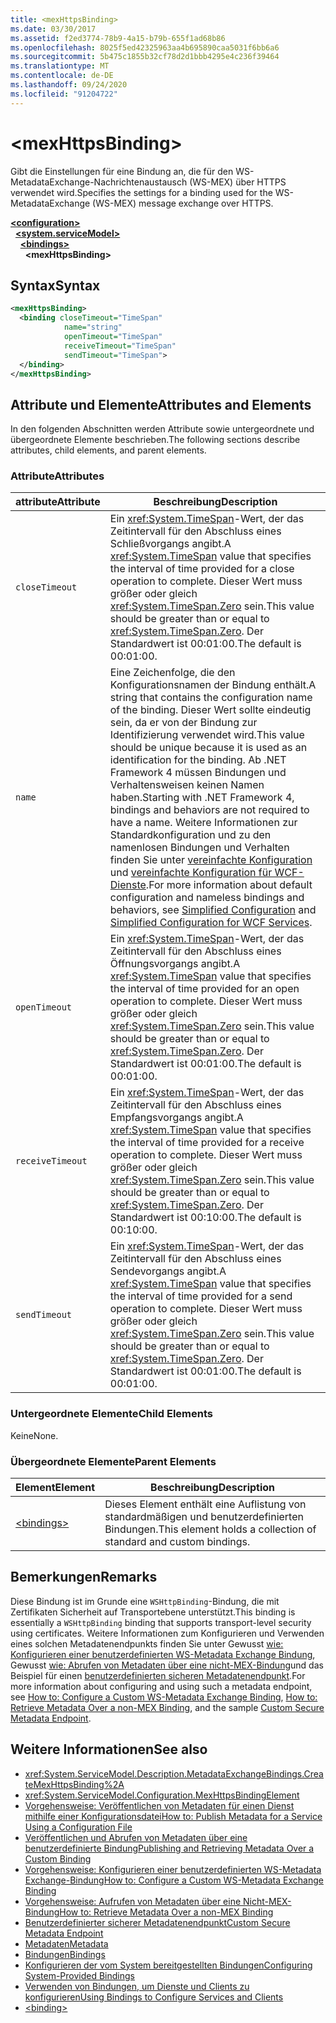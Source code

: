 ```yaml
---
title: <mexHttpsBinding>
ms.date: 03/30/2017
ms.assetid: f2ed3774-78b9-4a15-b79b-655f1ad68b86
ms.openlocfilehash: 8025f5ed42325963aa4b695890caa5031f6bb6a6
ms.sourcegitcommit: 5b475c1855b32cf78d2d1bbb4295e4c236f39464
ms.translationtype: MT
ms.contentlocale: de-DE
ms.lasthandoff: 09/24/2020
ms.locfileid: "91204722"
---
```

# \<mexHttpsBinding>

<span data-ttu-id="efbe6-101">Gibt die Einstellungen für eine Bindung an, die für den WS-MetadataExchange-Nachrichtenaustausch (WS-MEX) über HTTPS verwendet wird.</span><span class="sxs-lookup"><span data-stu-id="efbe6-101">Specifies the settings for a binding used for the WS-MetadataExchange (WS-MEX) message exchange over HTTPS.</span></span>  
  
[**\<configuration>**](../configuration-element.md)\
&nbsp;&nbsp;[**\<system.serviceModel>**](system-servicemodel.md)\
&nbsp;&nbsp;&nbsp;&nbsp;[**\<bindings>**](bindings.md)\
&nbsp;&nbsp;&nbsp;&nbsp;&nbsp;&nbsp;**\<mexHttpsBinding>**  
  
## <a name="syntax"></a><span data-ttu-id="efbe6-102">Syntax</span><span class="sxs-lookup"><span data-stu-id="efbe6-102">Syntax</span></span>  
  
```xml  
<mexHttpsBinding>
  <binding closeTimeout="TimeSpan"
            name="string"
            openTimeout="TimeSpan"
            receiveTimeout="TimeSpan"
            sendTimeout="TimeSpan">
  </binding>
</mexHttpsBinding>
```  
  
## <a name="attributes-and-elements"></a><span data-ttu-id="efbe6-103">Attribute und Elemente</span><span class="sxs-lookup"><span data-stu-id="efbe6-103">Attributes and Elements</span></span>  

 <span data-ttu-id="efbe6-104">In den folgenden Abschnitten werden Attribute sowie untergeordnete und übergeordnete Elemente beschrieben.</span><span class="sxs-lookup"><span data-stu-id="efbe6-104">The following sections describe attributes, child elements, and parent elements.</span></span>  
  
### <a name="attributes"></a><span data-ttu-id="efbe6-105">Attribute</span><span class="sxs-lookup"><span data-stu-id="efbe6-105">Attributes</span></span>  
  
|<span data-ttu-id="efbe6-106">attribute</span><span class="sxs-lookup"><span data-stu-id="efbe6-106">Attribute</span></span>|<span data-ttu-id="efbe6-107">Beschreibung</span><span class="sxs-lookup"><span data-stu-id="efbe6-107">Description</span></span>|  
|---------------|-----------------|  
|`closeTimeout`|<span data-ttu-id="efbe6-108">Ein <xref:System.TimeSpan>-Wert, der das Zeitintervall für den Abschluss eines Schließvorgangs angibt.</span><span class="sxs-lookup"><span data-stu-id="efbe6-108">A <xref:System.TimeSpan> value that specifies the interval of time provided for a close operation to complete.</span></span> <span data-ttu-id="efbe6-109">Dieser Wert muss größer oder gleich <xref:System.TimeSpan.Zero> sein.</span><span class="sxs-lookup"><span data-stu-id="efbe6-109">This value should be greater than or equal to <xref:System.TimeSpan.Zero>.</span></span> <span data-ttu-id="efbe6-110">Der Standardwert ist 00:01:00.</span><span class="sxs-lookup"><span data-stu-id="efbe6-110">The default is 00:01:00.</span></span>|  
|`name`|<span data-ttu-id="efbe6-111">Eine Zeichenfolge, die den Konfigurationsnamen der Bindung enthält.</span><span class="sxs-lookup"><span data-stu-id="efbe6-111">A string that contains the configuration name of the binding.</span></span> <span data-ttu-id="efbe6-112">Dieser Wert sollte eindeutig sein, da er von der Bindung zur Identifizierung verwendet wird.</span><span class="sxs-lookup"><span data-stu-id="efbe6-112">This value should be unique because it is used as an identification for the binding.</span></span> <span data-ttu-id="efbe6-113">Ab .NET Framework 4 müssen Bindungen und Verhaltensweisen keinen Namen haben.</span><span class="sxs-lookup"><span data-stu-id="efbe6-113">Starting with .NET Framework 4, bindings and behaviors are not required to have a name.</span></span> <span data-ttu-id="efbe6-114">Weitere Informationen zur Standardkonfiguration und zu den namenlosen Bindungen und Verhalten finden Sie unter [vereinfachte Konfiguration](../../../wcf/simplified-configuration.md) und [vereinfachte Konfiguration für WCF-Dienste](../../../wcf/samples/simplified-configuration-for-wcf-services.md).</span><span class="sxs-lookup"><span data-stu-id="efbe6-114">For more information about default configuration and nameless bindings and behaviors, see [Simplified Configuration](../../../wcf/simplified-configuration.md) and [Simplified Configuration for WCF Services](../../../wcf/samples/simplified-configuration-for-wcf-services.md).</span></span>|  
|`openTimeout`|<span data-ttu-id="efbe6-115">Ein <xref:System.TimeSpan>-Wert, der das Zeitintervall für den Abschluss eines Öffnungsvorgangs angibt.</span><span class="sxs-lookup"><span data-stu-id="efbe6-115">A <xref:System.TimeSpan> value that specifies the interval of time provided for an open operation to complete.</span></span> <span data-ttu-id="efbe6-116">Dieser Wert muss größer oder gleich <xref:System.TimeSpan.Zero> sein.</span><span class="sxs-lookup"><span data-stu-id="efbe6-116">This value should be greater than or equal to <xref:System.TimeSpan.Zero>.</span></span> <span data-ttu-id="efbe6-117">Der Standardwert ist 00:01:00.</span><span class="sxs-lookup"><span data-stu-id="efbe6-117">The default is 00:01:00.</span></span>|  
|`receiveTimeout`|<span data-ttu-id="efbe6-118">Ein <xref:System.TimeSpan>-Wert, der das Zeitintervall für den Abschluss eines Empfangsvorgangs angibt.</span><span class="sxs-lookup"><span data-stu-id="efbe6-118">A <xref:System.TimeSpan> value that specifies the interval of time provided for a receive operation to complete.</span></span> <span data-ttu-id="efbe6-119">Dieser Wert muss größer oder gleich <xref:System.TimeSpan.Zero> sein.</span><span class="sxs-lookup"><span data-stu-id="efbe6-119">This value should be greater than or equal to <xref:System.TimeSpan.Zero>.</span></span> <span data-ttu-id="efbe6-120">Der Standardwert ist 00:10:00.</span><span class="sxs-lookup"><span data-stu-id="efbe6-120">The default is 00:10:00.</span></span>|  
|`sendTimeout`|<span data-ttu-id="efbe6-121">Ein <xref:System.TimeSpan>-Wert, der das Zeitintervall für den Abschluss eines Sendevorgangs angibt.</span><span class="sxs-lookup"><span data-stu-id="efbe6-121">A <xref:System.TimeSpan> value that specifies the interval of time provided for a send operation to complete.</span></span> <span data-ttu-id="efbe6-122">Dieser Wert muss größer oder gleich <xref:System.TimeSpan.Zero> sein.</span><span class="sxs-lookup"><span data-stu-id="efbe6-122">This value should be greater than or equal to <xref:System.TimeSpan.Zero>.</span></span> <span data-ttu-id="efbe6-123">Der Standardwert ist 00:01:00.</span><span class="sxs-lookup"><span data-stu-id="efbe6-123">The default is 00:01:00.</span></span>|  
  
### <a name="child-elements"></a><span data-ttu-id="efbe6-124">Untergeordnete Elemente</span><span class="sxs-lookup"><span data-stu-id="efbe6-124">Child Elements</span></span>  

 <span data-ttu-id="efbe6-125">Keine</span><span class="sxs-lookup"><span data-stu-id="efbe6-125">None.</span></span>  
  
### <a name="parent-elements"></a><span data-ttu-id="efbe6-126">Übergeordnete Elemente</span><span class="sxs-lookup"><span data-stu-id="efbe6-126">Parent Elements</span></span>  
  
|<span data-ttu-id="efbe6-127">Element</span><span class="sxs-lookup"><span data-stu-id="efbe6-127">Element</span></span>|<span data-ttu-id="efbe6-128">Beschreibung</span><span class="sxs-lookup"><span data-stu-id="efbe6-128">Description</span></span>|  
|-------------|-----------------|  
|[\<bindings>](bindings.md)|<span data-ttu-id="efbe6-129">Dieses Element enthält eine Auflistung von standardmäßigen und benutzerdefinierten Bindungen.</span><span class="sxs-lookup"><span data-stu-id="efbe6-129">This element holds a collection of standard and custom bindings.</span></span>|  
  
## <a name="remarks"></a><span data-ttu-id="efbe6-130">Bemerkungen</span><span class="sxs-lookup"><span data-stu-id="efbe6-130">Remarks</span></span>  

 <span data-ttu-id="efbe6-131">Diese Bindung ist im Grunde eine `WSHttpBinding`-Bindung, die mit Zertifikaten Sicherheit auf Transportebene unterstützt.</span><span class="sxs-lookup"><span data-stu-id="efbe6-131">This binding is essentially a `WSHttpBinding` binding that supports transport-level security using certificates.</span></span> <span data-ttu-id="efbe6-132">Weitere Informationen zum Konfigurieren und Verwenden eines solchen Metadatenendpunkts finden Sie unter Gewusst [wie: Konfigurieren einer benutzerdefinierten WS-Metadata Exchange Bindung](../../../wcf/extending/how-to-configure-a-custom-ws-metadata-exchange-binding.md), Gewusst [wie: Abrufen von Metadaten über eine nicht-MEX-Bindung](../../../wcf/extending/how-to-retrieve-metadata-over-a-non-mex-binding.md)und das Beispiel für einen [benutzerdefinierten sicheren Metadatenendpunkt](../../../wcf/samples/custom-secure-metadata-endpoint.md).</span><span class="sxs-lookup"><span data-stu-id="efbe6-132">For more information about configuring and using such a metadata endpoint, see [How to: Configure a Custom WS-Metadata Exchange Binding](../../../wcf/extending/how-to-configure-a-custom-ws-metadata-exchange-binding.md), [How to: Retrieve Metadata Over a non-MEX Binding](../../../wcf/extending/how-to-retrieve-metadata-over-a-non-mex-binding.md), and the sample [Custom Secure Metadata Endpoint](../../../wcf/samples/custom-secure-metadata-endpoint.md).</span></span>  
  
## <a name="see-also"></a><span data-ttu-id="efbe6-133">Weitere Informationen</span><span class="sxs-lookup"><span data-stu-id="efbe6-133">See also</span></span>

- <xref:System.ServiceModel.Description.MetadataExchangeBindings.CreateMexHttpsBinding%2A>
- <xref:System.ServiceModel.Configuration.MexHttpsBindingElement>
- [<span data-ttu-id="efbe6-134">Vorgehensweise: Veröffentlichen von Metadaten für einen Dienst mithilfe einer Konfigurationsdatei</span><span class="sxs-lookup"><span data-stu-id="efbe6-134">How to: Publish Metadata for a Service Using a Configuration File</span></span>](../../../wcf/feature-details/how-to-publish-metadata-for-a-service-using-a-configuration-file.md)
- [<span data-ttu-id="efbe6-135">Veröffentlichen und Abrufen von Metadaten über eine benutzerdefinierte Bindung</span><span class="sxs-lookup"><span data-stu-id="efbe6-135">Publishing and Retrieving Metadata Over a Custom Binding</span></span>](../../../wcf/extending/publishing-and-retrieving-metadata-over-a-custom-binding.md)
- [<span data-ttu-id="efbe6-136">Vorgehensweise: Konfigurieren einer benutzerdefinierten WS-Metadata Exchange-Bindung</span><span class="sxs-lookup"><span data-stu-id="efbe6-136">How to: Configure a Custom WS-Metadata Exchange Binding</span></span>](../../../wcf/extending/how-to-configure-a-custom-ws-metadata-exchange-binding.md)
- [<span data-ttu-id="efbe6-137">Vorgehensweise: Aufrufen von Metadaten über eine Nicht-MEX-Bindung</span><span class="sxs-lookup"><span data-stu-id="efbe6-137">How to: Retrieve Metadata Over a non-MEX Binding</span></span>](../../../wcf/extending/how-to-retrieve-metadata-over-a-non-mex-binding.md)
- [<span data-ttu-id="efbe6-138">Benutzerdefinierter sicherer Metadatenendpunkt</span><span class="sxs-lookup"><span data-stu-id="efbe6-138">Custom Secure Metadata Endpoint</span></span>](../../../wcf/samples/custom-secure-metadata-endpoint.md)
- [<span data-ttu-id="efbe6-139">Metadaten</span><span class="sxs-lookup"><span data-stu-id="efbe6-139">Metadata</span></span>](../../../wcf/feature-details/metadata.md)
- [<span data-ttu-id="efbe6-140">Bindungen</span><span class="sxs-lookup"><span data-stu-id="efbe6-140">Bindings</span></span>](../../../wcf/bindings.md)
- [<span data-ttu-id="efbe6-141">Konfigurieren der vom System bereitgestellten Bindungen</span><span class="sxs-lookup"><span data-stu-id="efbe6-141">Configuring System-Provided Bindings</span></span>](../../../wcf/feature-details/configuring-system-provided-bindings.md)
- [<span data-ttu-id="efbe6-142">Verwenden von Bindungen, um Dienste und Clients zu konfigurieren</span><span class="sxs-lookup"><span data-stu-id="efbe6-142">Using Bindings to Configure Services and Clients</span></span>](../../../wcf/using-bindings-to-configure-services-and-clients.md)
- [\<binding>](bindings.md)
